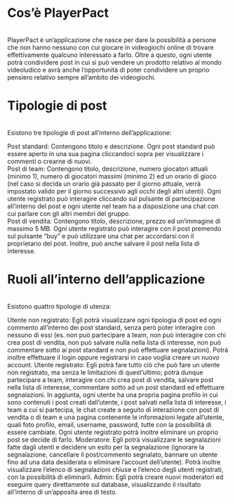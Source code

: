 <h1>Cos’è PlayerPact</h1> <br />
PlayerPact è un’applicazione che nasce per dare la possibilità a persone che non hanno nessuno con cui giocare in videogiochi online di trovare effettivamente qualcuno interessato a farlo. Oltre a questo, ogni utente potrà condividere post in cui si può vendere un prodotto relativo al mondo videoludico e avrà anche l’opportunità di poter condividere un proprio pensiero relativo sempre all’ambito dei videogiochi.

<h1>Tipologie di post </h1> <br />
Esistono tre tipologie di post all’interno dell’applicazione:<br />

Post standard: Contengono titolo e descrizione. Ogni post standard può essere aperto in una sua pagina cliccandoci sopra per visualizzare i commenti o crearne di nuovi.<br />
Post di team: Contengono titolo, descrizione, numero giocatori attuali (minimo 1), numero di giocatori massimi (minimo 2) ed un orario di gioco (nel caso si decida un orario già passato per il giorno attuale, verrà impostato valido per il giorno successivo agli occhi degli altri utenti). Ogni utente registrato può interagire cliccando sul pulsante di partecipazione all’interno del post e ogni utente nel team ha a disposizione una chat con cui parlare con gli altri membri del gruppo.<br />
Post di vendita: Contengono titolo, descrizione, prezzo ed un’immagine di massimo 5 MB. Ogni utente registrato può interagire con il post premendo sul pulsante “buy” e può utilizzare una chat per accordarsi con il proprietario del post. Inoltre, può anche salvare il post nella lista di interesse.
<h1>Ruoli all’interno dell’applicazione</h1><br />
Esistono quattro tipologie di utenza:

Utente non registrato: Egli potrà visualizzare ogni tipologia di post ed ogni commento all’interno dei post standard, senza però poter interagire con nessuno di essi (es. non può partecipare a team, non può interagire con chi crea post di vendita, non può salvare nulla nella lista di interesse, non può commentare sotto ai post standard e non può effettuare segnalazioni). Potrà inoltre effettuare il login oppure registrarsi in caso voglia creare un nuovo account.
Utente registrato: Egli potrà fare tutto ciò che può fare un utente non registrato, ma senza le limitazioni di quest’ultimo; potrà dunque partecipare a team, interagire con chi crea post di vendita, salvare post nella lista di interesse, commentare sotto ad un post standard ed effettuare segnalazioni. In aggiunta, ogni utente ha una propria pagina profilo in cui sono contenuti i post creati dall’utente, i post salvati nella lista di interesse, i team a cui si partecipa, le chat create a seguito di interazione con post di vendita o di team e una pagina contenente le informazioni legate all’utente, quali foto profilo, email, username, password, tutte con la possibilità di essere cambiate. Ogni utente registrato potrà inoltre eliminare un proprio post se decide di farlo.
Moderatore: Egli potrà visualizzare le segnalazioni fatte dagli utenti e decidere un esito per la segnalazione (ignorare la segnalazione, cancellare il post/commento segnalato, bannare un utente fino ad una data desiderata o eliminare l’account dell’utente). Potrà inoltre visualizzare l’elenco di segnalazioni chiuse e l’elenco degli utenti registrati, con la possibilità di eliminarli.
Admin: Egli potrà creare nuovi moderatori ed eseguire query direttamente sul database, visualizzando il risultato all’interno di un’apposita area di testo.
